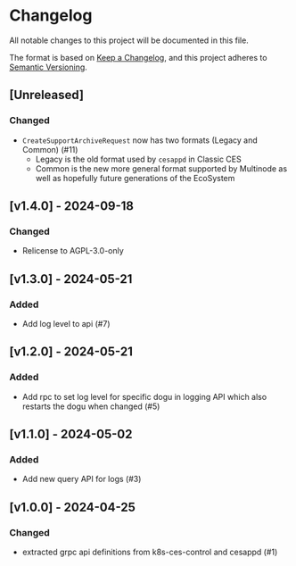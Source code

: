 # Changelog

All notable changes to this project will be documented in this file.

The format is based on [Keep a Changelog](https://keepachangelog.com/en/1.0.0/),
and this project adheres to [Semantic Versioning](https://semver.org/spec/v2.0.0.html).

## [Unreleased]
### Changed
- `CreateSupportArchiveRequest` now has two formats (Legacy and Common) (#11)
  - Legacy is the old format used by `cesappd` in Classic CES
  - Common is the new more general format supported by Multinode as well as hopefully future generations of the EcoSystem

## [v1.4.0] - 2024-09-18
### Changed
- Relicense to AGPL-3.0-only

## [v1.3.0] - 2024-05-21
### Added
- Add log level to api (#7)

## [v1.2.0] - 2024-05-21
### Added
- Add rpc to set log level for specific dogu in logging API which also restarts the dogu when changed (#5)

## [v1.1.0] - 2024-05-02
### Added
- Add new query API for logs (#3)

## [v1.0.0] - 2024-04-25
### Changed
- extracted grpc api definitions from k8s-ces-control and cesappd (#1)
